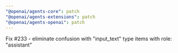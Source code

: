 ```yaml
---
"@openai/agents-core": patch
"@openai/agents-extensions": patch
"@openai/agents-openai": patch
---
```


Fix #233 - eliminate confusion with "input_text" type items with role: "assistant"
